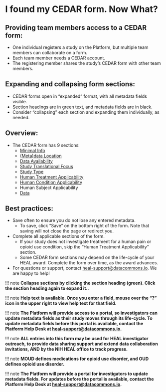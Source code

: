 # I found my CEDAR form. Now What?

## Providing team members access to a CEDAR form:

* One individual registers a study on the Platform, but multiple team members can collaborate on a form. 
* Each team member needs a CEDAR account.
* The registering member shares the study’s CEDAR form with other team members.


## Expanding and collapsing form sections:

* CEDAR forms open in “expanded” format, with all metadata fields visible.
* Section headings are in green text, and metadata fields are in black.
* Consider “collapsing” each section and expanding them individually, as needed.


## Overview:

* The CEDAR form has 9 sections: 
    * [Minimal Info](minimal-info.md) 
    * [(Meta)data Location](meta-data-location.md) 
    * [Data Availability](data-availability.md)
    * [Study Translational Focus](study-translational-focus.md) 
    * [Study Type](study-type.md) 
    * [Human Treatment Applicability](human-treatment-applicability.md) 
    * [Human Condition Applicability](human-condition-applicability.md) 
    * Human Subject Applicability
    * [Data](data.md) 

## Best practices:

* Save often to ensure you do not lose any entered metadata.
    * To save, click “Save” on the bottom right of the form. Note that saving will not close the page or redirect you.
* Complete all applicable sections of the form. 
    * If your study does not investigate treatment for a human pain or opioid use condition, skip the “Human Treatment Applicability” section.
    * Some CEDAR form sections may depend on the life-cycle of your HEAL award. Complete the form over time, as the award advances.
* For questions or support, contact heal-support@datacommons.io. We are happy to help!

!!! note
**Collapse sections by clicking the section heading (green). Click the section heading again to expand it..** 
   
!!! note
**Help text is available. Once you enter a field, mouse over the “?” icon in the upper right to view help text for that field.**

!!! note
**The Platform will provide access to a portal, so investigators can update metadata fields as their study moves through its life-cycle. To update metadata fields before this portal is available, contact the Platform Help Desk at heal-support@datacommons.io.** 

!!! note
**ALL entries into this form may be used for HEAL investigator outreach, to provide data sharing support and extend data collaboration invitations, AND by the NIH HEAL office to track progress.** 
   
!!! note
**MOUD defines medications for opioid use disorder, and OUD defines opioid use disorder.**

!!! note
**The Platform will provide a portal for investigators to update metadata fields. For updates before the portal is available, contact the Platform Help Desk at heal-support@datacommons.io.** 


 







